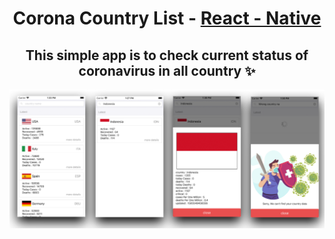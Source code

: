 <!-- markdownlint-disable MD033 -->
<div align="center">

# Corona Country List - [React - Native](https://reactnative.dev/)

## This simple app is to check current status of coronavirus in all country  ✨

![preview](src/assets/app.png)

</div>
